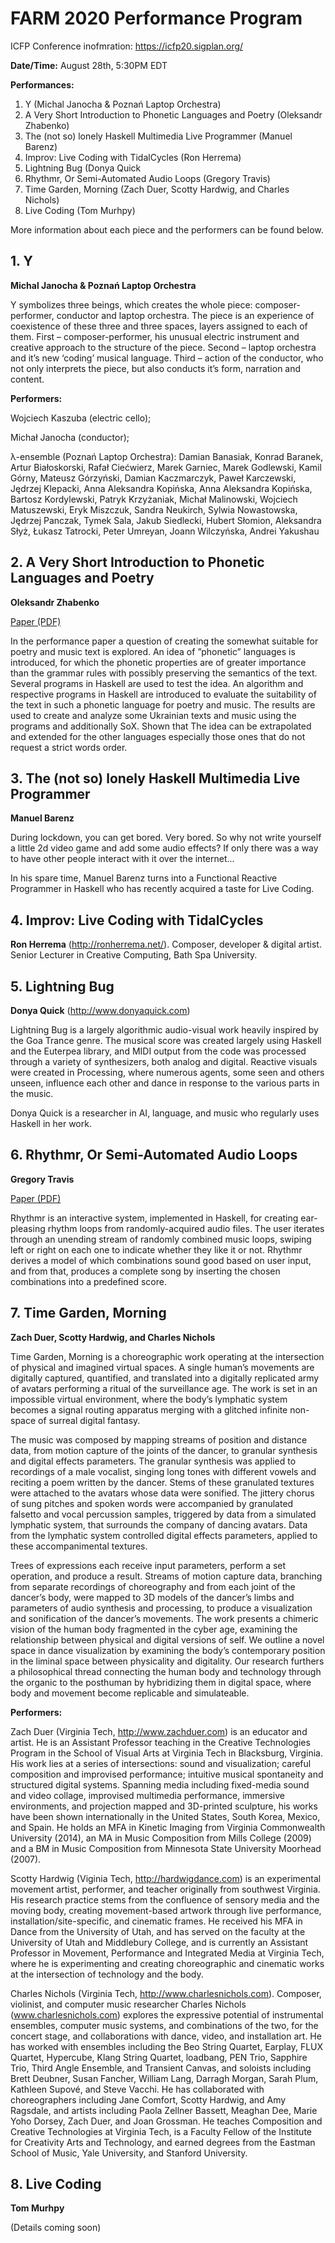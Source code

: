 # FARM 2020 Performance Program

ICFP Conference inofmration: https://icfp20.sigplan.org/

**Date/Time:** August 28th, 5:30PM EDT

**Performances:**

1. Y (Michal Janocha & Poznań Laptop Orchestra)
2. A Very Short Introduction to Phonetic Languages and Poetry (Oleksandr Zhabenko)
3. The (not so) lonely Haskell Multimedia Live Programmer (Manuel Barenz)
4. Improv: Live Coding with TidalCycles (Ron Herrema)
5. Lightning Bug (Donya Quick
6. Rhythmr, Or Semi-Automated Audio Loops (Gregory Travis)
7. Time Garden, Morning (Zach Duer, Scotty Hardwig, and Charles Nichols)
8. Live Coding (Tom Murhpy)

More information about each piece and the performers can be found below.

## 1. Y 

**Michal Janocha & Poznań Laptop Orchestra**

Y symbolizes three beings, which creates the whole piece: composer-performer, conductor and laptop orchestra. The piece is an experience of coexistence of these three and three spaces, layers assigned to each of them. First – composer-performer, his unusual electric instrument and creative approach to the structure of the piece. Second – laptop orchestra and it’s new ‘coding’ musical language. Third – action of the conductor, who not only interprets the piece, but also conducts it’s form, narration and content.

**Performers:**

Wojciech Kaszuba (electric cello);

Michał Janocha (conductor);

λ-ensemble (Poznań Laptop Orchestra):
Damian Banasiak, Konrad Baranek, Artur Białoskorski, Rafał Ciećwierz, Marek Garniec, Marek Godlewski, Kamil Górny, Mateusz Górzyński, Damian Kaczmarczyk,  Paweł Karczewski, Jędrzej Klepacki, Anna Aleksandra Kopińska, Anna Aleksandra Kopińska, Bartosz Kordylewski, Patryk Krzyżaniak, Michał Malinowski, Wojciech Matuszewski, Eryk Miszczuk, Sandra Neukirch, Sylwia Nowastowska, Jędrzej Panczak, Tymek Sala, Jakub Siedlecki, Hubert Słomion, Aleksandra Słyż, Łukasz Tatrocki, Peter Umreyan, Joann Wilczyńska, Andrei Yakushau

## 2. A Very Short Introduction to Phonetic Languages and Poetry 

**Oleksandr Zhabenko**

[Paper (PDF)](https://functional-art.org/2020/papers/Poetry-OleksandrZhabenko.pdf)

In the performance paper a question of creating the somewhat suitable for poetry and music
text is explored. An idea of ”phonetic” languages is introduced, for which the phonetic properties
are of greater importance than the grammar rules with possibly preserving the semantics
of the text. Several programs in Haskell are used to test the idea. An algorithm and respective
programs in Haskell are introduced to evaluate the suitability of the text in such a phonetic language
for poetry and music. The results are used to create and analyze some Ukrainian texts
and music using the programs and additionally SoX. Shown that The idea can be extrapolated
and extended for the other languages especially those ones that do not request a strict words
order.

## 3. The (not so) lonely Haskell Multimedia Live Programmer

**Manuel Barenz**

During lockdown, you can get bored. Very bored. So why not
write yourself a little 2d video game and add some audio effects? If
only there was a way to have other people interact with it over the
internet...

In his spare time, Manuel Barenz turns into a Functional Reactive Programmer in
Haskell who has recently acquired a taste for Live Coding.

## 4. Improv: Live Coding with TidalCycles

**Ron Herrema**  (http://ronherrema.net/). Composer, developer & digital artist. Senior Lecturer in Creative Computing, Bath Spa University.



## 5. Lightning Bug 

**Donya Quick** (http://www.donyaquick.com)

Lightning Bug is a largely algorithmic audio-visual work heavily inspired by the Goa Trance genre. The musical score was created largely using Haskell and the Euterpea library, and MIDI output from the code was processed through a variety of synthesizers, both analog and digital. Reactive visuals were created in Processing, where numerous agents, some seen and others unseen, influence each other and dance in response to the various parts in the music.  

Donya Quick is a researcher in AI, language, and music who regularly uses Haskell in her work.  

## 6. Rhythmr, Or Semi-Automated Audio Loops

**Gregory Travis**


[Paper (PDF)](https://functional-art.org/2020/papers/Rhythmr-GregoryTravis.pdf)

Rhythmr is an interactive system, implemented in Haskell, for creating ear-pleasing rhythm loops from randomly-acquired audio files. The user iterates through an unending stream of randomly combined music loops, swiping left or right on each one to indicate whether they like it or not. Rhythmr derives a model of which combinations sound good based on user input, and from that, produces a complete song by inserting the chosen combinations into a predefined score.

## 7. Time Garden, Morning 

**Zach Duer, Scotty Hardwig, and Charles Nichols**

Time Garden, Morning is a choreographic work operating at the intersection of physical and imagined virtual spaces. A single human’s movements are digitally captured, quantified, and translated into a digitally replicated army of avatars performing a ritual of the surveillance age. The work is set in an impossible virtual environment, where the body’s lymphatic system becomes a signal routing apparatus merging with a glitched infinite non-space of surreal digital fantasy.

The music was composed by mapping streams of position and distance data, from motion capture of the joints of the dancer, to granular synthesis and digital effects parameters. The granular synthesis was applied to recordings of a male vocalist, singing long tones with different vowels and reciting a poem written by the dancer. Stems of these granulated textures were attached to the avatars whose data were sonified. The jittery chorus of sung pitches and spoken words were accompanied by granulated falsetto and vocal percussion samples, triggered by data from a simulated lymphatic system, that surrounds the company of dancing avatars. Data from the lymphatic system controlled digital effects parameters, applied to these accompanimental textures.

Trees of expressions each receive input parameters, perform a set operation, and produce a result. Streams of motion capture data, branching from separate recordings of choreography and from each joint of the dancer’s body, were mapped to 3D models of the dancer’s limbs and parameters of audio synthesis and processing, to produce a visualization and sonification of the dancer’s movements. The work presents a chimeric vision of the human body fragmented in the cyber age, examining the relationship between physical and digital versions of self. We outline a novel space in dance visualization by examining the body’s contemporary position in the liminal space between physicality and digitality. Our research furthers a philosophical thread connecting the human body and technology through the organic to the posthuman by hybridizing them in digital space, where body and movement become replicable and simulateable.

**Performers:**

Zach Duer (Virginia Tech, http://www.zachduer.com) is an educator and artist.  He is an Assistant Professor teaching in the Creative Technologies Program in the School of Visual Arts at Virginia Tech in Blacksburg, Virginia.  His work lies at a series of intersections: sound and visualization; careful composition and improvised performance; intuitive musical spontaneity and structured digital systems.  Spanning media including fixed-media sound and video collage, improvised multimedia performance, immersive environments, and projection mapped and 3D-printed sculpture, his works have been shown internationally in the United States, South Korea, Mexico, and Spain.  He holds an MFA in Kinetic Imaging from Virginia Commonwealth University (2014), an MA in Music Composition from Mills College (2009) and a BM in Music Composition from Minnesota State University Moorhead (2007).

Scotty Hardwig (Viginia Tech, http://hardwigdance.com) is an experimental movement artist, performer, and teacher originally from southwest Virginia. His research practice stems from the confluence of sensory media and the moving body, creating movement-based artwork through live performance, installation/site-specific, and cinematic frames. He received his MFA in Dance from the University of Utah, and has served on the faculty at the University of Utah and Middlebury College, and is currently an Assistant Professor in Movement, Performance and Integrated Media at Virginia Tech, where he is experimenting and creating choreographic and cinematic works at the intersection of technology and the body.

Charles Nichols (Virginia Tech, http://www.charlesnichols.com). 
Composer, violinist, and computer music researcher Charles Nichols (www.charlesnichols.com) explores the expressive potential of instrumental ensembles, computer music systems, and combinations of the two, for the concert stage, and collaborations with dance, video, and installation art.  He has worked with ensembles including the Beo String Quartet, Earplay, FLUX Quartet, Hypercube, Klang String Quartet, loadbang, PEN Trio, Sapphire Trio, Third Angle Ensemble, and Transient Canvas, and soloists including Brett Deubner, Susan Fancher, William Lang, Darragh Morgan, Sarah Plum, Kathleen Supové, and Steve Vacchi.  He has collaborated with choreographers including Jane Comfort, Scotty Hardwig, and Amy Ragsdale, and artists including Paola Zellner Bassett, Meaghan Dee, Marie Yoho Dorsey, Zach Duer, and Joan Grossman.  He teaches Composition and Creative Technologies at Virginia Tech, is a Faculty Fellow of the Institute for Creativity Arts and Technology, and earned degrees from the Eastman School of Music, Yale University, and Stanford University.

## 8. Live Coding 

**Tom Murhpy**

(Details coming soon)
